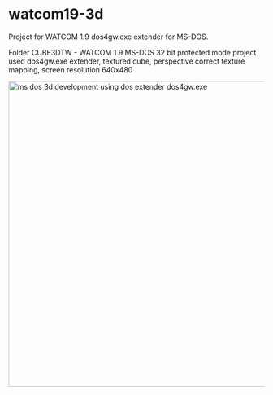 # watcom19-3d

Project for WATCOM 1.9 dos4gw.exe extender for MS-DOS.


Folder CUBE3DTW - WATCOM 1.9 MS-DOS 32 bit protected mode project used dos4gw.exe extender, textured cube, perspective correct texture mapping, screen resolution 640x480

<img src="https://github.com/kurlyak/watcom19-3d/blob/main/pics/cube3dt.png" alt="ms dos 3d development using dos extender dos4gw.exe" width=600 />
